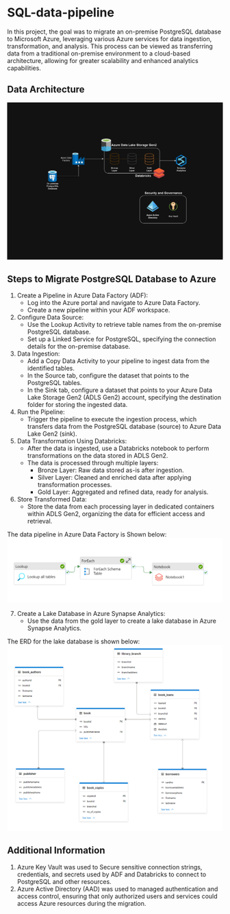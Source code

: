 # SQL-data-pipeline
In this project, the goal was to migrate an on-premise PostgreSQL database to Microsoft Azure, leveraging various Azure services for data ingestion, transformation, and analysis. This process can be viewed as transferring data from a traditional on-premise environment to a cloud-based architecture, allowing for greater scalability and enhanced analytics capabilities.
## Data Architecture
![Data Architecture](DataArchitecture.jpg)
## Steps to Migrate PostgreSQL Database to Azure
1. Create a Pipeline in Azure Data Factory (ADF):
   - Log into the Azure portal and navigate to Azure Data Factory.
   - Create a new pipeline within your ADF workspace.
2. Configure Data Source:
   - Use the Lookup Activity to retrieve table names from the on-premise PostgreSQL database.
   - Set up a Linked Service for PostgreSQL, specifying the connection details for the on-premise database.
3. Data Ingestion:
   - Add a Copy Data Activity to your pipeline to ingest data from the identified tables.
   - In the Source tab, configure the dataset that points to the PostgreSQL tables.
   - In the Sink tab, configure a dataset that points to your Azure Data Lake Storage Gen2 (ADLS Gen2) account, specifying the destination folder for storing the ingested data.
4. Run the Pipeline:
   - Trigger the pipeline to execute the ingestion process, which transfers data from the PostgreSQL database (source) to Azure Data Lake Gen2 (sink).
5. Data Transformation Using Databricks:
   - After the data is ingested, use a Databricks notebook to perform transformations on the data stored in ADLS Gen2.
   - The data is processed through multiple layers:
     - Bronze Layer: Raw data stored as-is after ingestion.
     - Silver Layer: Cleaned and enriched data after applying transformation processes.
     - Gold Layer: Aggregated and refined data, ready for analysis.
6. Store Transformed Data:
   - Store the data from each processing layer in dedicated containers within ADLS Gen2, organizing the data for efficient access and retrieval.
     
The data pipeline in Azure Data Factory is Shown below:
![Data Pipeline](DataPipeline.png)

7. Create a Lake Database in Azure Synapse Analytics:
   - Use the data from the gold layer to create a lake database in Azure Synapse Analytics.
     
The ERD for the lake database is shown below:
![ERD](ERD.png)

## Additional Information
1. Azure Key Vault was used to Secure sensitive connection strings, credentials, and secrets used by ADF and Databricks to connect to PostgreSQL and other resources.
2. Azure Active Directory (AAD) was used to managed authentication and access control, ensuring that only authorized users and services could access Azure resources during the migration.
